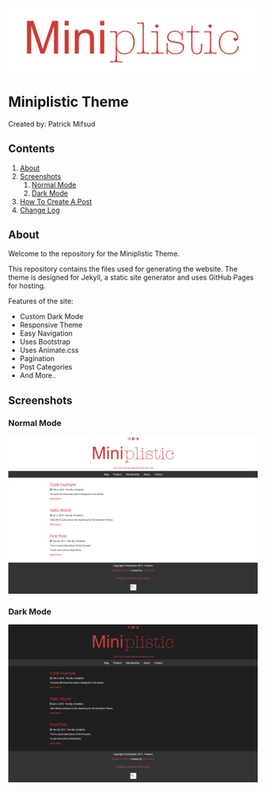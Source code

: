![Logo](https://github.com/patrickmfsd/Miniplistic/blob/master/images/site-logo.png "Miniplistic Logo")

# Miniplistic Theme 

Created by: Patrick Mifsud

## Contents
1. [About](#about)
2. [Screenshots](#screenshots)
	1. [Normal Mode](#normal-mode)
	2. [Dark Mode](#dark-mode)
3. [How To Create A Post](https://github.com/patrickmfsd/Miniplistic/wiki/Post-Creation)
4. [Change Log](https://github.com/patrickmfsd/Miniplistic/wiki/Change-Log)

## About

Welcome to the repository for the Miniplistic Theme.

This repository contains the files used for generating the website. The theme is designed for Jekyll, a static site generator and uses GitHub Pages for hosting. 

Features of the site:

- Custom Dark Mode
- Responsive Theme
- Easy Navigation
- Uses Bootstrap 
- Uses Animate.css
- Pagination
- Post Categories 
- And More..

## Screenshots

### Normal Mode
![Normal Mode](https://github.com/patrickmfsd/Miniplistic/blob/master/screenshots/LightMode.png)


### Dark Mode
![Dark Mode](https://github.com/patrickmfsd/Miniplistic/blob/master/screenshots/DarkMode.png)
